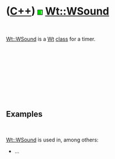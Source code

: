 



 

 

 

 

 

([C++](Cpp.htm)) ![Wt](PicWt.png) [Wt::WSound](CppWSound.htm)
=============================================================

 

[Wt::WSound](CppWSound.htm) is a [Wt](CppWt.htm) [class](CppClass.htm)
for a timer.

 

 

 

 

 

Examples
--------

 

[Wt::WSound](CppWSound.htm) is used in, among others:

-   ...

 

 

 

 

 





 




